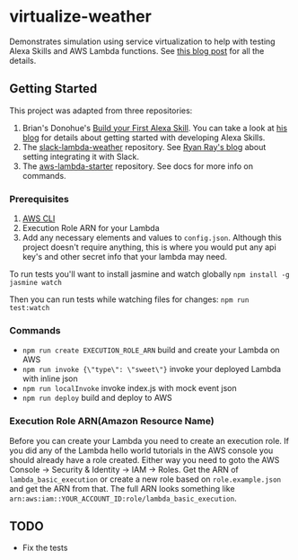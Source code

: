 # virtualize-weather
Demonstrates simulation using service virtualization to help with testing Alexa Skills and AWS Lambda functions. See [this blog post](https://blog.parasoft.com/service-virtualization-iot) for all the details.

## Getting Started

This project was adapted from three repositories:
1. Brian's Donohue's [Build your First Alexa Skill](https://github.com/Donohue/alexa). You can take a look at [his blog](https://medium.com/@bthdonohue/build-your-first-alexa-skill-8a37dc3103d6) for details about getting started with developing Alexa Skills.
2. The [slack-lambda-weather](https://github.com/ryanray/slack-lambda-weather) repository. See [Ryan Ray's blog](http://www.ryanray.me/serverless-slack-integrations) about setting integrating it with Slack.
3. The [aws-lambda-starter](https://github.com/ryanray/aws-lambda-starter) repository. See docs for more info on commands.

### Prerequisites
1. [AWS CLI](https://aws.amazon.com/cli/)
2. Execution Role ARN for your Lambda
3. Add any necessary elements and values to `config.json`. Although this project doesn't require anything, this is where you would put any api key's and other secret info that your lambda may need.

To run tests you'll want to install jasmine and watch globally
`npm install -g jasmine watch`

Then you can run tests while watching files for changes:
`npm run test:watch`

### Commands
* `npm run create EXECUTION_ROLE_ARN` build and create your Lambda on AWS
* `npm run invoke {\"type\": \"sweet\"}` invoke your deployed Lambda with inline json
* `npm run localInvoke` invoke index.js with mock event json
* `npm run deploy` build and deploy to AWS

### Execution Role ARN(Amazon Resource Name)
Before you can create your Lambda you need to create an execution role. If you did any of the Lambda hello world tutorials in the AWS console you should already have a role created. Either way you need to goto the AWS Console -> Security & Identity -> IAM -> Roles. Get the ARN of `lambda_basic_execution` or create a new role based on `role.example.json` and get the ARN from that. The full ARN looks something like `arn:aws:iam::YOUR_ACCOUNT_ID:role/lambda_basic_execution`.


## TODO
* Fix the tests
